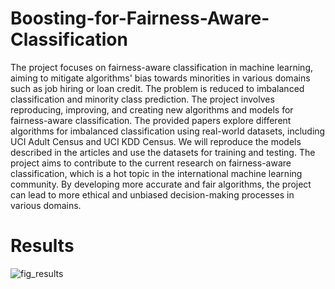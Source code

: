# Boosting-for-Fairness-Aware-Classification
The project focuses on fairness-aware classification in machine learning, aiming to mitigate algorithms' bias towards minorities in various domains such as job hiring or loan credit. The problem is reduced to imbalanced classification and minority class prediction. The project involves reproducing, improving, and creating new algorithms and models for fairness-aware classification. The provided papers explore different algorithms for imbalanced classification using real-world datasets, including UCI Adult Census and UCI KDD Census. We will reproduce the models described in the articles and use the datasets for training and testing. The project aims to contribute to the current research on fairness-aware classification, which is a hot topic in the international machine learning community. By developing more accurate and fair algorithms, the project can lead to more ethical and unbiased decision-making processes in various domains.



# Results
![fig_results](https://user-images.githubusercontent.com/67862423/227771042-0eafce50-1ce6-49dc-b70d-da798e29eecb.png)
